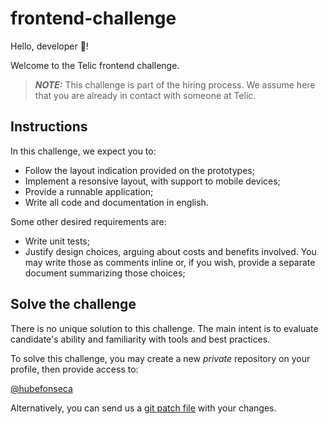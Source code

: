 # frontend-challenge

Hello, developer :wave:!

Welcome to the Telic frontend challenge.

> **_NOTE:_** This challenge is part of the hiring process. We assume here that you are already in contact with someone at Telic.

## Instructions

In this challenge, we expect you to:

- Follow the layout indication provided on the prototypes;
- Implement a resonsive layout, with support to mobile devices;
- Provide a runnable application;
- Write all code and documentation in english.

Some other desired requirements are:

- Write unit tests;
- Justify design choices, arguing about costs and benefits involved. You may write those as comments inline or, if you wish, provide a separate document summarizing those choices;

## Solve the challenge

There is no unique solution to this challenge. The main intent is to evaluate candidate's ability and familiarity with tools and best practices.

To solve this challenge, you may create a new *private* repository on your profile, then provide access to:

[@hubefonseca](https://github.com/hubefonseca)

Alternatively, you can send us a [git patch file](https://www.devroom.io/2009/10/26/how-to-create-and-apply-a-patch-with-git/) with your changes.
